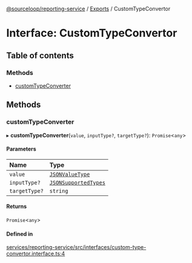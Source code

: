[@sourceloop/reporting-service](../README.md) / [Exports](../modules.md) / CustomTypeConvertor

# Interface: CustomTypeConvertor

## Table of contents

### Methods

- [customTypeConverter](CustomTypeConvertor.md#customtypeconverter)

## Methods

### customTypeConverter

▸ **customTypeConverter**(`value`, `inputType?`, `targetType?`): `Promise`<`any`\>

#### Parameters

| Name | Type |
| :------ | :------ |
| `value` | [`JSONValueType`](../modules.md#jsonvaluetype) |
| `inputType?` | [`JSONSupportedTypes`](../modules.md#jsonsupportedtypes) |
| `targetType?` | `string` |

#### Returns

`Promise`<`any`\>

#### Defined in

[services/reporting-service/src/interfaces/custom-type-convertor.interface.ts:4](https://github.com/sourcefuse/loopback4-microservice-catalog/blob/93a7f917/services/reporting-service/src/interfaces/custom-type-convertor.interface.ts#L4)
